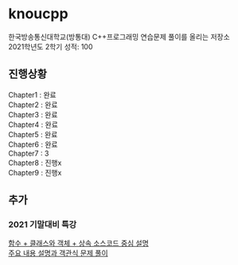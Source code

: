 # knoucpp
한국방송통신대학교(방통대) C++프로그래밍 연습문제 풀이를 올리는 저장소<br>
2021학년도 2학기 성적: 100

## 진행상황

Chapter1 : 완료<br>
Chapter2 : 완료<br>
Chapter3 : 완료<br>
Chapter4 : 완료<br>
Chapter5 : 완료<br>
Chapter6 : 완료<br>
Chapter7 : 3<br>
Chapter8 : 진행x<br>
Chapter9 : 진행x

## 추가

### 2021 기말대비 특강

<a href="./SpecialLecture/20211126.md">함수 + 클래스와 객체 + 상속 소스코드 중심 설명</a><br>
<a href="./SpecialLecture/20211127.md">주요 내용 설명과 객관식 문제 풀이</a>
